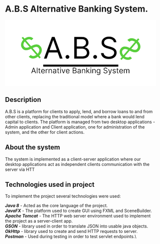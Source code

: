 # A.B.S Alternative Banking System.
![alt text](https://github.com/GoldenTimeLover/alternative-banking-system/blob/main/AdminApp/src/utils/resources/assets/logo.png)

## Description

A.B.S is a platform for clients to apply, lend, and borrow loans to and from other clients, replacing the traditional model where a bank would lend capital to clients. The platform is managed from two desktop applications - Admin application and Client application, one for administration of the system, and the other for client actions.

## About the system
The system is implemented as a client-server application where our desktop applications act as independent clients communication with the server via HTT

## Technologies used in project
To implement the project several technologies were used:

***Java 8*** - Acted as the core language of the project.\
***JavaFX*** - The platform used to create GUI using FXML and
SceneBuilder.\
***Apache Tomcat*** - The HTTP web server environment used to 
implement the project as a server-client app.\
***GSON*** - library used in order to translate JSON into usable java objects.\
***OkHttp*** - library used to create and send HTTP requests to server.\
***Postman*** - Used during testing in order to test servlet endpoints.\
